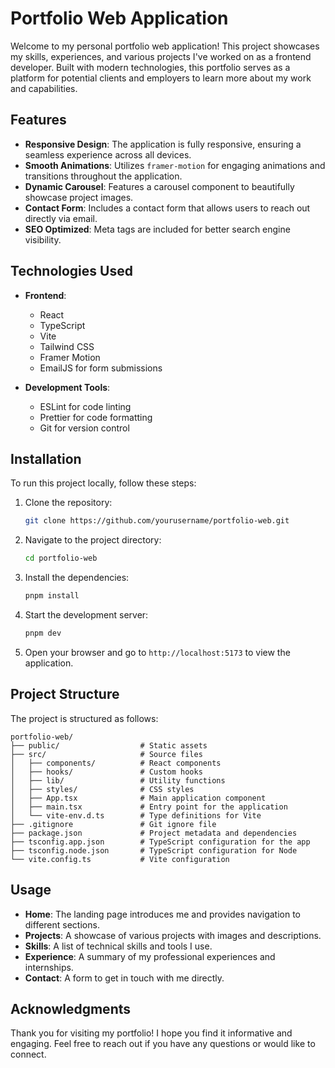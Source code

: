 # Portfolio Web Application

Welcome to my personal portfolio web application! This project showcases my skills, experiences, and various projects I've worked on as a frontend developer. Built with modern technologies, this portfolio serves as a platform for potential clients and employers to learn more about my work and capabilities.

## Features

- **Responsive Design**: The application is fully responsive, ensuring a seamless experience across all devices.
- **Smooth Animations**: Utilizes `framer-motion` for engaging animations and transitions throughout the application.
- **Dynamic Carousel**: Features a carousel component to beautifully showcase project images.
- **Contact Form**: Includes a contact form that allows users to reach out directly via email.
- **SEO Optimized**: Meta tags are included for better search engine visibility.

## Technologies Used

- **Frontend**:

  - React
  - TypeScript
  - Vite
  - Tailwind CSS
  - Framer Motion
  - EmailJS for form submissions

- **Development Tools**:
  - ESLint for code linting
  - Prettier for code formatting
  - Git for version control

## Installation

To run this project locally, follow these steps:

1. Clone the repository:

   ```bash
   git clone https://github.com/yourusername/portfolio-web.git
   ```

2. Navigate to the project directory:

   ```bash
   cd portfolio-web
   ```

3. Install the dependencies:

   ```bash
   pnpm install
   ```

4. Start the development server:

   ```bash
   pnpm dev
   ```

5. Open your browser and go to `http://localhost:5173` to view the application.

## Project Structure

The project is structured as follows:

```
portfolio-web/
├── public/                  # Static assets
├── src/                     # Source files
│   ├── components/          # React components
│   ├── hooks/               # Custom hooks
│   ├── lib/                 # Utility functions
│   ├── styles/              # CSS styles
│   ├── App.tsx              # Main application component
│   ├── main.tsx             # Entry point for the application
│   └── vite-env.d.ts        # Type definitions for Vite
├── .gitignore               # Git ignore file
├── package.json             # Project metadata and dependencies
├── tsconfig.app.json        # TypeScript configuration for the app
├── tsconfig.node.json       # TypeScript configuration for Node
└── vite.config.ts           # Vite configuration
```

## Usage

- **Home**: The landing page introduces me and provides navigation to different sections.
- **Projects**: A showcase of various projects with images and descriptions.
- **Skills**: A list of technical skills and tools I use.
- **Experience**: A summary of my professional experiences and internships.
- **Contact**: A form to get in touch with me directly.

## Acknowledgments

Thank you for visiting my portfolio! I hope you find it informative and engaging. Feel free to reach out if you have any questions or would like to connect.
